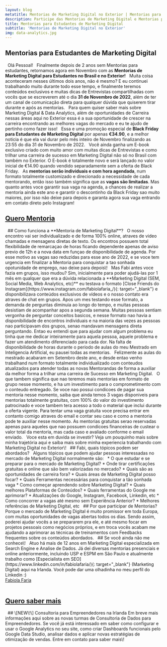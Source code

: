 ```yaml
---
layout: blog
metatitle: Mentorias de Marketing Digital no Exterior | Mentorias para Estudantes de Marketing
description: Participe das Mentorias de Marketing Digital e Mentorias para Empreendedores com Digital Marketing Expert. Entre em contato para saber mais sobre as Mentorias 2020!
title: Mentorias para Estudantes de Marketing Digital
subtitle: 'Mentorias de Marketing Digital no Exterior'
img: data-analytics.jpg
---
```

<script type="text/javascript" src="https://platform.linkedin.com/badges/js/profile.js" async="" defer=""></script>
## Mentorias para Estudantes de Marketing Digital
&nbsp;
Ol&aacute; Pessoal\! 
&nbsp;
Finalmente depois de 2 anos sem Mentorias para estudantes, retornamos agora em Novembro com as **Mentorias de Marketing Digital para Estudantes no Brasil e no Exterior\!** 
&nbsp;
Muita coisa aconteceram nesses últimos dois anos, não é mesmo? E eu continuei trabalhando muito durante todo esse tempo, e finalmente teremos conte&uacute;dos exclusivos e muitas dicas de Entrevistas compartilhadas com vocês que se escreverem até o dia **31 de Novembro de 2022**, além de ter um canal de comunicação direta para qualquer dúvida que quiserem tirar durante e após as mentorias. 
&nbsp;
Para quem quiser saber mais sobre Marketing Digital & Data Analytics, al&eacute;m de oportunidades de Carreira nessas &aacute;reas aqui no Exterior essa &eacute; a sua oportunidade de crescer na carreira encontrando as melhores vagas do mercado e eu te ajudo de pertinho como fazer isso\!
&nbsp;
Essa e uma promoção especial de **Black Friday para Estudantes de Marketing Digital** por apenas **€34.90**, e a melhor noticia é que ela vai durar pelo mês inteiro de Novembro finalizando as 23:55 do dia 31 de Novembro de 2022.
&nbsp;
Você ainda ganha um E-book exclusivo criado com muito amor com muitas dicas de Entrevistas e como trilhar uma carreira de sucesso em Marketing Digital não só no Brasil com também no Exterior. O E-book é totalmente novo e será lançado no valor inicial de €14.90 quando vendido separadamente sem a oferta de Black Friday.
&nbsp;
As **mentorias serão individuais e com hora agendada**, num formato totalmente customizado e direcionado a necessidade de cada mentorando, então isso também significa que as **vagas são limitadas**. Mas quanto antes voce garantir sua vaga na agenda, a chances de realizar a mentoria ainda este ano e garantir o descontinho da Black Friday sao muito maiores, por isso não deixe para depois e garanta agora sua vaga entrando em contato direto pelo Instagram\!
&nbsp;
&nbsp;
<div class="mw6 center tc contactbox"><h2><a class="no-underline tcblack" target="_blank" href="https://www.instagram.com/fabiolafaria_/">Quero Mentoria</a></h2></div>
&nbsp;
## Como funciona a&nbsp;**Mentoria de Marketing Digital**?
&nbsp;
O nosso encontro vai ser individualizado e de forma 100% online, atraves de video chamadas e mensagens diretas de texto. Os encontros possuem total flexibilidade de remarcaçao de horas ficando dependente apenas de aviso previo de 12h e a nova data em funçao de disponibilidade de agenda. Por esse motivo as vagas sao reduzidas para esse ano de 2022, e se voce tem urgencia em finalizar a Mentoria para conquistar a tao sonhada opotunidade de emprego, nao deixe para depois\!
&nbsp;
Mas Fabi antes voce fazia em grupos, isso mudou? Sim, inicialmente para poder ajud&aacute;-las por 1 m&ecirc;s em qualquer que era a d&uacute;vida relacionada a **Marketing Digital (SEM, Social Media, Web Analytics, etc)** eu testava o formato [Close Friends do Instagram](https://www.instagram.com/fabiolafaria_/){: target="_blank"} e disponibilizava conte&uacute;dos exclusivos de v&iacute;deos e o nosso contato era atraves de chat em grupos. Apos um mes testando esse formato, a demanda de perguntas diminuia ao longo do tempo, e muitas pessoas desistiam de acompanhar apos a segunda semana. Muitas pessoas sentiam vergonha de perguntar conceitos basicos, e nesse formato nao havia a disponibilidade de encontros individuais e na maioria das vezes as pessoas nao participavam dos grupos, senao mandavam mensagens direta perguntando. Entao eu entendi que para ajudar com algum problema eu tinha que me dedicar inteiramente para aquela pessoa, aquele problema e fazer um atendimento diferenciado para cada dor. Na falta de disponibilidade de horas durante o periodo de aulas do meu Mestrado em Inteligencia Artificial, eu pausei todas as mentorias.
&nbsp;
Felizmente as aulas do mestrado acabaram em Setembro deste ano, e desde entao venho trabalhand num formato totalmente individualizado com conteudos atualizados para atender todas as novas Mentorandas de forma a auxiliar da melhor forma a trilhar uma carreira de Sucesso em Marketing Digital.
&nbsp;
O que tambem significa que nao teremos mais mentorias em formato de grupo nesse momento, e ha um investimento para o comprometimento com o conteudo entregado. Se voce nao possui condicoes de pagar sua mentoria nesse momento, saiba que ainda temos 3 vagas disponiveis para mentorias totalmente gratuitas, com 100% do valor do investimento patrocinado e voce tambem tera acesso a todo o material que inclui durante a oferta vigente. Para tentar uma vaga gratuita voce precisa entrar em contanto comigo atraves do email e contar seu caso e como a mentoria pode te auxiliar nesse momento. As mentorias gratuitas serao reservadas apenas para aqueles que nao possuem condicoes financeiras de custear o valor total da mentoria, mas cada caso e avaliado conforme o email enviado.  
&nbsp;
Voce esta em duvida se investir? Veja um pouquinho mais sobre minha trajetória aqui e saiba mais sobre minha experiencia trabalhando com Marketing Digital no Exterior\!
&nbsp;
## Fabi, quais t&oacute;picos podem ser abordados?
&nbsp;
Alguns t&oacute;picos que podem ajudar pessoas interessadas no mercado de Marketing Digital normalmente s&atilde;o:
&nbsp;
* O que estudar e se preparar para o mercado de Marketing Digital?
* Onde tirar certifica&ccedil;&otilde;es gratuitas e online que s&atilde;o bem valorizadas no mercado?
* Quais s&atilde;o as oportunidades de carreira fora?
* Quais &aacute;reas de Marketing Digital posso focar?
* Quais Ferramentas necess&aacute;rias para conquistar a tão sonhada vaga
* Como come&ccedil;ar aprendendo sobre Marketing Digital?
* Quais melhores Plataformas de Conte&uacute;dos?
* Quais ferramentas do Google me aprimorar?
* Atualiza&ccedil;&otilde;es do Google, Instagram, Facebook, Linkedin, etc
* Como concorrer a vagas at&eacute; mesmo sem Experi&ecirc;ncia Anterior?
* Melhores refer&ecirc;ncias de Marketing Digital, etc
&nbsp;
## Por que participar de Mentorias?
&nbsp;
Porque o mercado de Marketing Digital &eacute; muito promissor em toda Europa, com muitas oportunidades de vagas abertas todos os dias. Sendo assim, poderei ajudar voc&ecirc;s a se prepararem pra ele, e at&eacute; mesmo focar em projetos pessoais como neg&oacute;cios pr&oacute;prios, e em troca voc&ecirc;s acabam me ajudando a aprimorar as t&eacute;cnicas de treinamentos com Feedbacks frequentes sobre os conte&uacute;dos abordados.
&nbsp;
## Se voc&ecirc; ainda n&atilde;o me conhece\!
&nbsp;
Atuo h&aacute; mais de 12 anos em Marketing Digital especializada em Search Engine e Analise de Dados. J&aacute; dei diversas mentorias presenciais e online anteriormente, incluindo USP e ESPM em S&atilde;o Paulo e atualmente trabalho como [Especialista em SEO](https://www.linkedin.com/in/fabiolafaria/){: target="_blank"} (Marketing Digital) aqui na Irlanda. Voc&ecirc; pode dar uma olhadinha no meu perfil do Linkedin :)
&nbsp;
<div class="mw6 center tc contactbox"><div class="LI-profile-badge" data-version="v1" data-size="large" data-locale="en_US" data-type="horizontal" data-theme="light" data-vanity="fabiolafaria"><a class="LI-simple-link" href="https://ie.linkedin.com/in/fabiolafaria/en?trk=profile-badge">Fabiola Faria</a></div></div>
&nbsp;
<div class="mw6 center tc contactbox"><h2><a class="no-underline tcblack" target="_blank" href="https://www.instagram.com/fabiolafaria_/">Quero saber mais</a></h2></div>
&nbsp;
## \[NEW\!\] Consultoria para Empreendedores na Irlanda
Em breve mais informa&ccedil;&otilde;es aqui sobre as novas turmas de Consultoria de Dados para Empreendedores. Se voc&ecirc; j&aacute; est&aacute; interessado em saber como configurar e usar o Google Analytics no seu site, como criar Dashboards funcionais pelo Google Data Studio, analisar dados e aplicar novas estratégias de otimização de vendas. Entre em contato para saber mais\!
&nbsp;
&nbsp;